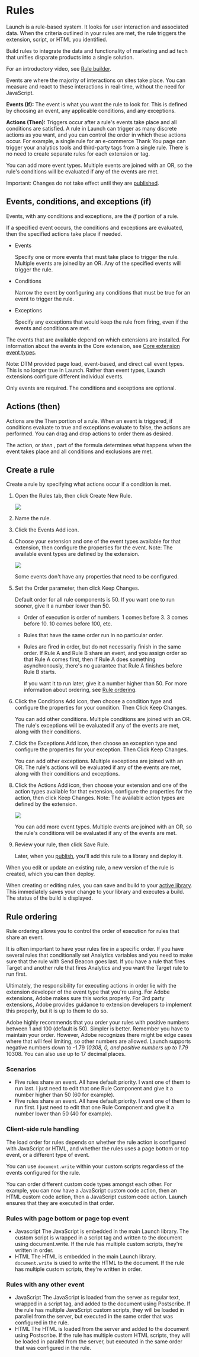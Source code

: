 # Rules

Launch is a rule-based system. It looks for user interaction and associated data. When the criteria outlined in your rules are met, the rule triggers the extension, script, or HTML you identified.

Build rules to integrate the data and functionality of marketing and ad tech that unifies disparate products into a single solution.

For an introductory video, see [Rule builder](../getting-started/videos.md).

Events are where the majority of interactions on sites take place. You can measure and react to these interactions in real-time, without the need for JavaScript.

**Events \(If\):** The event is what you want the rule to look for. This is defined by choosing an event, any applicable conditions, and any exceptions.

**Actions \(Then\):** Triggers occur after a rule's events take place and all conditions are satisfied. A rule in Launch can trigger as many discrete actions as you want, and you can control the order in which these actions occur. For example, a single rule for an e-commerce Thank You page can trigger your analytics tools and third-party tags from a single rule. There is no need to create separate rules for each extension or tag.

You can add more event types. Multiple events are joined with an OR, so the rule's conditions will be evaluated if any of the events are met.

Important: Changes do not take effect until they are [published](../publishing/).

## Events, conditions, and exceptions \(if\)

Events, with any conditions and exceptions, are the _If_ portion of a rule.

If a specified event occurs, the conditions and exceptions are evaluated, then the specified actions take place if needed.

* Events

  Specify one or more events that must take place to trigger the rule. Multiple events are joined by an OR. Any of the specified events will trigger the rule.

* Conditions

  Narrow the event by configuring any conditions that must be true for an event to trigger the rule.

* Exceptions

  Specify any exceptions that would keep the rule from firing, even if the events and conditions are met.

The events that are available depend on which extensions are installed. For information about the events in the Core extension, see [Core extension event types](../extension-reference/core-extension.md#core-extension-event-types).

Note: DTM provided page load, event-based, and direct call event types. This is no longer true in Launch. Rather than event types, Launch extensions configure different individual events.

Only events are required. The conditions and exceptions are optional.

## Actions \(then\)

Actions are the Then portion of a rule. When an event is triggered, if conditions evaluate to true and exceptions evaluate to false, the actions are performed. You can drag and drop actions to order them as desired.

The action, or _then_ , part of the formula determines what happens when the event takes place and all conditions and exclusions are met.

## Create a rule

Create a rule by specifying what actions occur if a condition is met.

1. Open the Rules tab, then click Create New Rule.

   ![](../.gitbook/assets/rule-create.png)

2. Name the rule.
3. Click the Events Add icon.
4. Choose your extension and one of the event types available for that extension, then configure the properties for the event. Note: The available event types are defined by the extension.

   ![](../.gitbook/assets/rule-event-config.png)

   Some events don't have any properties that need to be configured.

5. Set the Order parameter, then click Keep Changes.

   Default order for all rule components is 50. If you want one to run sooner, give it a number lower than 50.

   * Order of execution is order of numbers. 1 comes before 3. 3 comes before 10. 10 comes before 100, etc.
   * Rules that have the same order run in no particular order.
   * Rules are fired in order, but do not necessarily finish in the same order. If Rule A and Rule B share an event, and you assign order so that Rule A comes first, then if Rule A does something asynchronously, there's no guarantee that Rule A finishes before Rule B starts.

     If you want it to run later, give it a number higher than 50. For more information about ordering, see [Rule ordering](rules.md#rule-ordering).

6. Click the Conditions Add icon, then choose a condition type and configure the properties for your condition. Then Click Keep Changes.

   You can add other conditions. Multiple conditions are joined with an OR. The rule's exceptions will be evaluated if any of the events are met, along with their conditions.

7. Click the Exceptions Add icon, then choose an exception type and configure the properties for your exception. Then Click Keep Changes.

   You can add other exceptions. Multiple exceptions are joined with an OR. The rule's actions will be evaluated if any of the events are met, along with their conditions and exceptions.

8. Click the Actions Add icon, then choose your extension and one of the action types available for that extension, configure the properties for the action, then click Keep Changes. Note: The available action types are defined by the extension.

   ![](../.gitbook/assets/rule-action-config.jpg)

   You can add more event types. Multiple events are joined with an OR, so the rule's conditions will be evaluated if any of the events are met.

9. Review your rule, then click Save Rule.

   Later, when you [publish](../publishing/), you'll add this rule to a library and deploy it.

When you edit or update an existing rule, a new version of the rule is created, which you can then deploy.

When creating or editing rules, you can save and build to your [active library](../publishing/libraries.md#active-library). This immediately saves your change to your library and executes a build. The status of the build is displayed.

## Rule ordering

Rule ordering allows you to control the order of execution for rules that share an event.

It is often important to have your rules fire in a specific order. If you have several rules that conditionally set Analytics variables and you need to make sure that the rule with Send Beacon goes last. If you have a rule that fires Target and another rule that fires Analytics and you want the Target rule to run first.

Ultimately, the responsibility for executing actions in order lie with the extension developer of the event type that you're using. For Adobe extensions, Adobe makes sure this works properly. For 3rd party extensions, Adobe provides guidance to extension developers to implement this properly, but it is up to them to do so.

Adobe highly recommends that you order your rules with positive numbers between 1 and 100 \(default is 50\). Simpler is better. Remember you have to maintain your order. However, Adobe recognizes there might be edge cases where that will feel limiting, so other numbers are allowed. Launch supports negative numbers down to -1.79  _10308, 0, and positive numbers up to 1.79_  10308. You can also use up to 17 decimal places.

### Scenarios

* Five rules share an event. All have default priority. I want one of them to run last. I just need to edit that one Rule Component and give it a number higher than 50 \(60 for example\).
* Five rules share an event. All have default priority. I want one of them to run first. I just need to edit that one Rule Component and give it a number lower than 50 \(40 for example\).

### Client-side rule handling

The load order for rules depends on whether the rule action is configured with JavaScript or HTML, and whether the rules uses a page bottom or top event, or a different type of event.

You can use `document.write` within your custom scripts regardless of the events configured for the rule.

You can order different custom code types amongst each other. For example, you can now have a JavaScript custom code action, then an HTML custom code action, then a JavaScript custom code action. Launch ensures that they are executed in that order.

### Rules with page bottom or page top event

* Javascript The JavaScript is embedded in the main Launch library. The custom script is wrapped in a script tag and written to the document using document.write. If the rule has multiple custom scripts, they're written in order.
* HTML The HTML is embedded in the main Launch library. `document.write` is used to write the HTML to the document. If the rule has multiple custom scripts, they're written in order.

### Rules with any other event

* JavaScript The JavaScript is loaded from the server as regular text, wrapped in a script tag, and added to the document using Postscribe. If the rule has multiple JavaScript custom scripts, they will be loaded in parallel from the server, but executed in the same order that was configured in the rule.
* HTML The HTML is loaded from the server and added to the document using Postscribe. If the rule has multiple custom HTML scripts, they will be loaded in parallel from the server, but executed in the same order that was configured in the rule.

